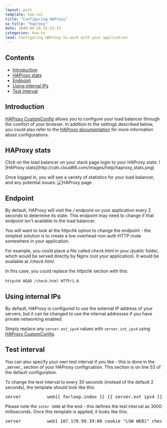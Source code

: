 ```yaml
---
layout: post
template: two-col
title: "Configuring HAProxy"
so_title: "haproxy"
date: 2040-09-26 15:33:13
categories: how-to
lead: Configuring HAProxy to work with your application
---
```


<h2>Contents</h2>
<ul class="page-toc">
	<li>
		<a href="#intro">Introduction</a>
	</li>
	<li>
		<a href="#stats">HAProxy stats</a>
	</li>
	<li>
		<a href="#endpoint">Endpoint</a>
	</li>
	<li>
		<a href="#internal">Using internal IPs</a>
	</li>
	<li>
		<a href="#test">Test interval</a>
	</li>
</ul>

<h2 id="">Introduction</h2>

[HAProxy CustomConfig](http://help.cloud66.com/how-to/haproxy-customconfig.html) allows you to configure your load balancer through the comfort of your browser. In addition to the settings described below, you could also refer to the [HAProxy documentation](http://haproxy.1wt.eu/download/1.3/doc/haproxy-en.txt) for more information about configurations.

<h2 id="stats">HAProxy stats</h2>
Click on the load balancer on your stack page login to your HAProxy stats:
![HAProxy stats](http://cdn.cloud66.com/images/help/haproxy_stats.png)

Once logged in, you will see a variety of statistics for your load balancer, and any potential issues:
![HAProxy page](http://cdn.cloud66.com/images/help/haproxy_page.png)

<h2 id="endpoint">Endpoint</h2>

By default, HAProxy will visit the _/_ endpoint on your application every 2 seconds to determine its state. This endpoint may need to change if that endpoint isn't available to the load balancer.

You will want to look at the _httpchk_ option to change the endpoint - the simplest solution is to create a low overhead non-auth HTTP route somewhere in your application.

For example, you could place a file called _check.html_ in your _/public_ folder, which would be served directly by Nginx (not your application). It would be available at _/check.html_.

In this case, you could replace the _httpchk_ section with this:

`httpchk HEAD /check.html HTTP/1.0`.

<h2 id="internal">Using internal IPs</h2>
By default, HAProxy is configured to use the external IP address of your servers, but it can be changed to use the internal addresses if you have private networking enabled.

Simply replace any `server.ext_ipv4` values with `server.int_ipv4` using [HAProxy CustomConfig](http://help.cloud66.com/how-to/haproxy-customconfig.html).

<h2 id="test">Test interval</h2>
You can also specify your own test interval if you like - this is done in the _server_ section of your HAProxy configruation. This section is on line 53 of the default configuration.

To change the test interval to every 30 seconds (instead of the default 2 seconds), the template should look like this:
<pre class="terminal">server          web&#123;&#123; forloop.index &#125;&#125; &#123;&#123; server.ext_ipv4 &#125;&#125;:80 cookie "LSW_WEB&#123;&#123; forloop.index &#125;&#125;" check inter 30000</pre>

Please note the `inter 3000` at the end - this defines the test interval as 3000 milliseconds. Once this template is applied, it looks like this:
<pre class="terminal">server          web1 107.170.99.39:80 cookie "LSW_WEB1" check inter 30000</pre>